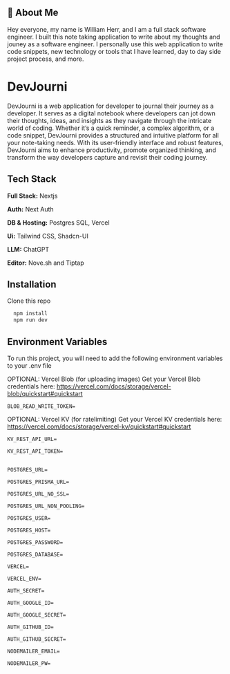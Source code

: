 
## 🚀 About Me

Hey everyone, my name is William Herr, and I am a full stack software engineer. I built this note taking application to write about my thoughts and jouney as a software engineer. I personally use this web application to write code snippets, new technology or tools that I have learned, day to day side project process, and more. 


# DevJourni

DevJourni is a web application for developer to journal their journey as a developer. It serves as a digital notebook where developers can jot down their thoughts, ideas, and insights as they navigate through the intricate world of coding. Whether it’s a quick reminder, a complex algorithm, or a code snippet, DevJourni provides a structured and intuitive platform for all your note-taking needs. With its user-friendly interface and robust features, DevJourni aims to enhance productivity, promote organized thinking, and transform the way developers capture and revisit their coding journey.


## Tech Stack

**Full Stack:** Nextjs

**Auth:** Next Auth

**DB & Hosting:** Postgres SQL, Vercel

**Ui:** Tailwind CSS, Shadcn-UI

**LLM:** ChatGPT 

**Editor:** Nove.sh and Tiptap 

## Installation

Clone this repo

```bash
  npm install
  npm run dev
```
    
## Environment Variables

To run this project, you will need to add the following environment variables to your .env file

 OPTIONAL: Vercel Blob (for uploading images)
 Get your Vercel Blob credentials here: https://vercel.com/docs/storage/vercel-blob/quickstart#quickstart

`BLOB_READ_WRITE_TOKEN=`

 OPTIONAL: Vercel KV (for ratelimiting)
 Get your Vercel KV credentials here: https://vercel.com/docs/storage/vercel-kv/quickstart#quickstart

`KV_REST_API_URL=`

`KV_REST_API_TOKEN=`

## 
`POSTGRES_URL=`

`POSTGRES_PRISMA_URL=`

`POSTGRES_URL_NO_SSL=`

`POSTGRES_URL_NON_POOLING=`

`POSTGRES_USER=`

`POSTGRES_HOST=`

`POSTGRES_PASSWORD=`

`POSTGRES_DATABASE=`

`VERCEL=`

`VERCEL_ENV=`

`AUTH_SECRET=`

`AUTH_GOOGLE_ID=`

`AUTH_GOOGLE_SECRET=`

`AUTH_GITHUB_ID=`

`AUTH_GITHUB_SECRET=`

`NODEMAILER_EMAIL=`

`NODEMAILER_PW=`

